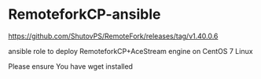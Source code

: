 # RemoteforkCP-ansible 
https://github.com/ShutovPS/RemoteFork/releases/tag/v1.40.0.6

ansible role to deploy RemoteforkCP+AceStream engine on CentOS 7 Linux

Please ensure You have wget installed
